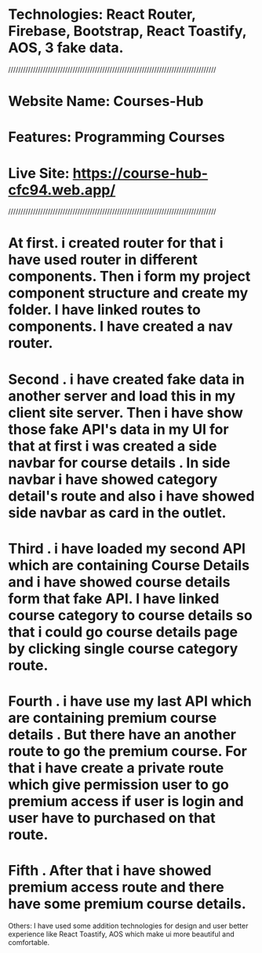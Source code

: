 # Technologies: React Router, Firebase, Bootstrap, React Toastify, AOS, 3 fake data.

////////////////////////////////////////////////////////////////////////////////////
 
# Website Name: Courses-Hub
# Features: Programming Courses
# Live Site: https://course-hub-cfc94.web.app/ 

////////////////////////////////////////////////////////////////////////////////////

# At first.  i created router for that i have used router in different components. Then i form my project component structure and create my folder. I have linked routes to components. I have created a nav router.

# Second .  i have created fake data in another server and load this in my client site server. Then i have show those fake API's data in my UI for that at first i was created a side navbar for course details . In  side navbar i have showed category detail's route and also i have showed side navbar as card in the outlet. 

# Third .  i have loaded my second API which are containing Course Details and i have showed course details form that fake API. I have linked course category to course details so that i could go course details page by clicking single course category route. 

# Fourth . i have use my last API which are containing premium course details . But there have an another route to go the premium course. For that i have create a private route which give permission user to go premium access if user is login and user have to purchased on that route. 

# Fifth . After that i have showed premium access route and there have some premium course details. 

Others: I have used some addition technologies for design and user better experience like React Toastify, AOS which make ui more beautiful and comfortable. 

